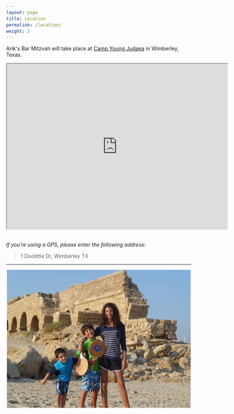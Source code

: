 ```yaml
---
layout: page
title: Location
permalink: /location/
weight: 2
---
```


<p>
Arik's Bar Mitzvah will take place at <a href="http://www.cyjtexas.org/" target="_blank">Camp Young Judaea</a> in Wimberley, Texas.
</p>

<iframe src="https://www.google.com/maps/embed?pb=!1m14!1m8!1m3!1d3454.307005303459!2d-98.115984!3d30.028049!3m2!1i1024!2i768!4f13.1!3m3!1m2!1s0x865b5d94404f4b73%3A0xdbe1142571c0c5b4!2sCamp+Young+Judaea+Texas!5e0!3m2!1sen!2sus!4v1433817070982" width="600" height="450"></iframe>


<p style="margin-top: 2em;">
<i>If you’re using a GPS, please enter the following address:</i>
</p>

> 1 Doolittle Dr, Wimberley TX

----

<div style="text-align: center">
  <img src="/pics/caesar.jpg" />
</div>

